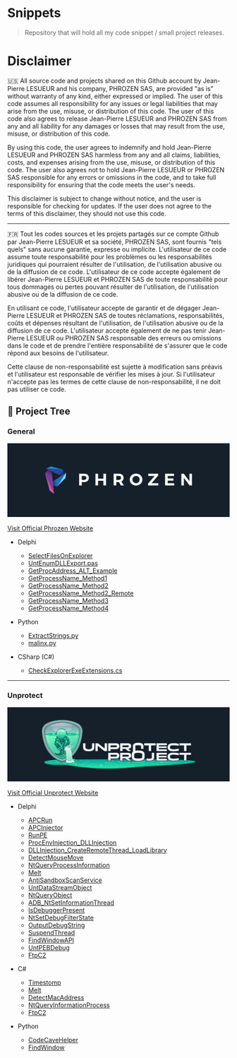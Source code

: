 # Snippets

> Repository that will hold all my code snippet / small project releases.

# Disclaimer

🇺🇸 All source code and projects shared on this Github account by Jean-Pierre LESUEUR and his company, PHROZEN SAS, are provided "as is" without warranty of any kind, either expressed or implied. The user of this code assumes all responsibility for any issues or legal liabilities that may arise from the use, misuse, or distribution of this code. The user of this code also agrees to release Jean-Pierre LESUEUR and PHROZEN SAS from any and all liability for any damages or losses that may result from the use, misuse, or distribution of this code.

By using this code, the user agrees to indemnify and hold Jean-Pierre LESUEUR and PHROZEN SAS harmless from any and all claims, liabilities, costs, and expenses arising from the use, misuse, or distribution of this code. The user also agrees not to hold Jean-Pierre LESUEUR or PHROZEN SAS responsible for any errors or omissions in the code, and to take full responsibility for ensuring that the code meets the user's needs.

This disclaimer is subject to change without notice, and the user is responsible for checking for updates. If the user does not agree to the terms of this disclaimer, they should not use this code.

---

🇫🇷 Tout les codes sources et les projets partagés sur ce compte Github par Jean-Pierre LESUEUR et sa société, PHROZEN SAS, sont fournis "tels quels" sans aucune garantie, expresse ou implicite. L'utilisateur de ce code assume toute responsabilité pour les problèmes ou les responsabilités juridiques qui pourraient résulter de l'utilisation, de l'utilisation abusive ou de la diffusion de ce code. L'utilisateur de ce code accepte également de libérer Jean-Pierre LESUEUR et PHROZEN SAS de toute responsabilité pour tous dommages ou pertes pouvant résulter de l'utilisation, de l'utilisation abusive ou de la diffusion de ce code.

En utilisant ce code, l'utilisateur accepte de garantir et de dégager Jean-Pierre LESUEUR et PHROZEN SAS de toutes réclamations, responsabilités, coûts et dépenses résultant de l'utilisation, de l'utilisation abusive ou de la diffusion de ce code. L'utilisateur accepte également de ne pas tenir Jean-Pierre LESUEUR ou PHROZEN SAS responsable des erreurs ou omissions dans le code et de prendre l'entière responsabilité de s'assurer que le code répond aux besoins de l'utilisateur.

Cette clause de non-responsabilité est sujette à modification sans préavis et l'utilisateur est responsable de vérifier les mises à jour. Si l'utilisateur n'accepte pas les termes de cette clause de non-responsabilité, il ne doit pas utiliser ce code.

## 🌳 Project Tree

### General

<p align="center">
  <img src="Images/Phrozen.png"/>
</p>

[Visit Official Phrozen Website](https://www.phrozen.io)

* Delphi
	* [SelectFilesOnExplorer](Delphi/SelectFilesOnExplorer/)
	* [UntEnumDLLExport.pas](Delphi/UntEnumDLLExport.pas)
	* [GetProcAddress_ALT_Example](Delphi/GetProcAddress_ALT_Example.pas)
	* [GetProcessName_Method1](Delphi/GetProcessName_Method1.pas)
	* [GetProcessName_Method2](Delphi/GetProcessName_Method2.pas)
	* [GetProcessName_Method2_Remote](Delphi/GetProcessName_Method2_Remote.pas)
	* [GetProcessName_Method3](Delphi/GetProcessName_Method3.pas)
	* [GetProcessName_Method4](Delphi/GetProcessName_Method4.pas)
	
* Python
	* [ExtractStrings.py](Python/ExtractStrings.py)
	* [malinx.py](Python/malinx.py)

* CSharp (C#)
	* [CheckExplorerExeExtensions.cs](CS/CheckExplorerExeExtensions.cs)

---

### Unprotect

<p align="center">
  <img src="Images/Unprotect.png"/>
</p>

[Visit Official Unprotect Website](https://unprotect.it)

* Delphi
	* [APCRun](Unprotect/Delphi/APCRun.dpr)
	* [APCInjector](Unprotect/Delphi/APCInjector.dpr)
	* [RunPE](Unprotect/Delphi/RunPE.dpr)
	* [ProcEnvInjection_DLLInjection](Unprotect/Delphi/ProcEnvInjection_DLLInjection.dpr)
	* [DLLInjection_CreateRemoteThread_LoadLibrary](Unprotect/Delphi//DLLInjection_CreateRemoteThread_LoadLibrary.dpr)
	* [DetectMouseMove](Unprotect/Delphi/DetectMouseMove.dpr)
	* [NtQueryProcessInformation](Unprotect/Delphi/NtQueryProcessInformation.dpr)
	* [Melt](Unprotect/Delphi/Melt.dpr)
	* [AntiSandboxScanService](Unprotect/Delphi/AntiSandboxScanService.dpr)
	* [UntDataStreamObject](Unprotect/Delphi/UntDataStreamObject.pas)
	* [NtQueryObject](Unprotect/Delphi/NtQueryObject.dpr)
	* [ADB_NtSetInformationThread](Unprotect/Delphi/ADB_NtSetInformationThread.dpr)
	* [IsDebuggerPresent](Unprotect/Delphi/IsDebuggerPresent.dpr)
	* [NtSetDebugFilterState](Unprotect/Delphi/NtSetDebugFilterState.dpr)
	* [OutputDebugString](Unprotect/Delphi/OutputDebugString.dpr)
	* [SuspendThread](Unprotect/Delphi/SuspendThread.dpr)
	* [FindWindowAPI](Unprotect/Delphi/FindWindowAPI.dpr)
	* [UntPEBDebug](Unprotect/Delphi/UntPEBDebug.pas)
	* [FtpC2](Unprotect/Delphi/FtpC2.pas)


* C#
	* [Timestomp](Unprotect/CS/Timestomp.cs)
	* [Melt](Unprotect/CS/Melt.cs)
	* [DetectMacAddress](Unprotect/CS/DetectMacAddress.cs)
	* [NtQueryInformationProcess](Unprotect/CS/NtQueryInformationProcess.cs)
	* [FtpC2](Unprotect/CS/FtpC2.cs)


* Python
	* [CodeCaveHelper](Unprotect/Python/CodeCaveHelper.py)
	* [FindWindow](Unprotect/Python/FindWindow.py)
